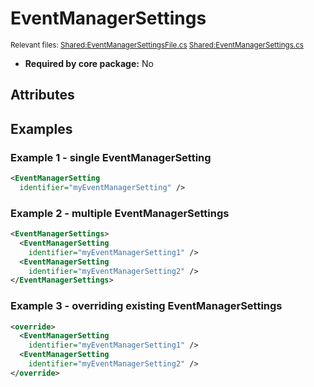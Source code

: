 # EventManagerSettings

<sub>Relevant files: [Shared:EventManagerSettingsFile.cs](https://github.com/Regalis11/Barotrauma/blob/master/Barotrauma/BarotraumaShared/SharedSource/ContentManagement/ContentFile/EventManagerSettingsFile.cs) [Shared:EventManagerSettings.cs](https://github.com/Regalis11/Barotrauma/blob/master/Barotrauma/BarotraumaShared/SharedSource\Events\EventManagerSettings.cs)</sub>
- **Required by core package:** No

## Attributes


## Examples

### Example 1 - single EventManagerSetting

```xml
<EventManagerSetting
  identifier="myEventManagerSetting" />
```

### Example 2 - multiple EventManagerSettings

```xml
<EventManagerSettings>
  <EventManagerSetting
    identifier="myEventManagerSetting1" />
  <EventManagerSetting
    identifier="myEventManagerSetting2" />
</EventManagerSettings>
```

### Example 3 - overriding existing EventManagerSettings

```xml
<override>
  <EventManagerSetting
    identifier="myEventManagerSetting1" />
  <EventManagerSetting
    identifier="myEventManagerSetting2" />
</override>
```


